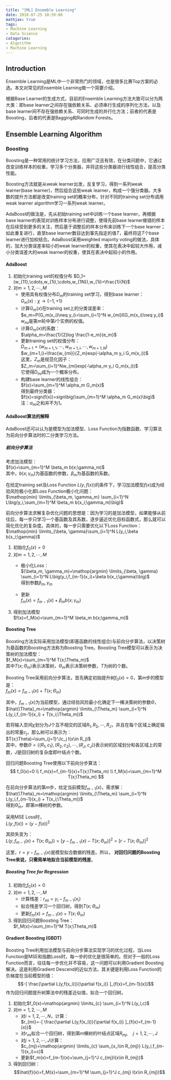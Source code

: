 ```yaml
---
title: "[ML] Ensemble Learning"
date: 2018-07-25 10:59:08
mathjax: true
tags:
- Machine Learning
- Data Science
catagories:
- Algorithm
- Machine Learning
---
```

## Introduction
Ensemble Learning是ML中一个非常热门的领域，也是很多比赛Top方案的必选。本文对常见的Ensemble Learning做一个简要介绍。

根据Base Learner的生成方式，目前的Ensemble Learning方法大致可以分为两大类：即base learner之间存在强依赖关系、必须串行生成的序列化方法，以及base learner间不存在强依赖关系、可同时生成的并行化方法；前者的代表是Boosting，后者的代表是Bagging和Random Forests。

## Ensemble Learning Algorithm
### Boosting
Boosting是一种常用的统计学习方法，应用广泛且有效，在分类问题中，它通过改变训练样本的权重，学习多个分类器，并将这些分类器进行线性组合，提高分类性能。

Boosting方法就是从weak learner出发，反复学习，得到一系列weak learner(base learner)，然后组合这些weak learner，构成一个强分类器。大多数的提升方法都是改变training set的概率分布，针对不同的training set分布调用weak learner algorithm学习一系列weak learner。

AdaBoost的做法是，先从初始training set中训练一个base learner，再根据base learner的表现对训练样本分布进行调整，使得先前base learner做错的样本在后续受到更多的关注，然后基于调整后的样本分布来训练下一个base learner；如此重复进行，直至base learner数目达到事先指定的值$T$，最终将这$T$个base learner进行加权结合。AdaBoost采用weighted majority voting的做法，具体的，加大分类误差率较小的weak learner的权重，使其在表决中起较大作用，减小分类误差大的weak learner的权重，使其在表决中起较小的作用。

#### AdaBoost
1. 初始化training set的权值分布
$D_1=(w_{11},\cdots,w_{1i},\cdots,w_{1N}),w_{1i}=\frac{1}{N}$
2. 对$m=1,2,\cdots,M$
    * 使用具有权值分布$D_m$的training set学习，得到base learner：  
$G_m(x):\chi \to \{-1,+1\}$
    * 计算$G_m(x)$在training set上的分类误差率：  
$e_m=P(G_m(x_i)\neq y_i)=\sum_{i=1}^N w_{mi}I(G_m(x_i)\neq y_i)$  
$w_{mi}$是第$m$轮中第$i$个实例的权值。
    * 计算$G_m(x)$的系数：  
$\alpha_m=\frac{1}{2}log \frac{1-e_m}{e_m}$
    * 更新training set的权值分布：  
$D_{m+1}=(w_{m+1,1},\cdots,w_{m+1,i},\cdots,w_{m+1,N})$  
$w_{m+1,i}=\frac{w_{mi}}{Z_m}exp(-\alpha_m y_i G_m(x_i))$  
    这里，$Z_m$是规范化因子：  
$Z_m=\sum_{i=1}^Nw_{mi}exp(-\alpha_m y_i G_m(x_i))$  
它使得$D_{mi}$成为一个概率分布。
    * 构建base learner的线性组合：  
$f(x)=\sum_{m=1}^M \alpha_m G_m(x)$  
得到最终分类器：  
$f(x)=sign(f(x))=sign\big(\sum_{m=1}^M \alpha_m G_m(x)\big)$  
注：$\alpha_m$之和并不为1。

#### AdaBoost算法的解释
AdaBoost还可以认为是模型为加法模型、Loss Function为指数函数、学习算法为前向分步算法时的二分类学习方法。

##### 前向分步算法
考虑加法模型：  
$f(x)=\sum_{m=1}^M \beta_m b(x;\gamma_m)$  
其中，$b(x;\gamma_m)$为基函数的参数，$\beta_m$为基函数的系数。

在给定training set及Loss Function $L(y,f(x))$的条件下，学习加法模型$f(x)$成为经验风险极小化即Loss Function极小化问题：  
$\mathop{min} \limits_{\beta_m, \gamma_m} \sum_{i=1}^N L\big(y_i,\sum_{m=1}^M \beta_m b(x_i;\gamma_m)\big)$

前向分步算法求解复杂优化问题的思想是：因为学习的是加法模型，如果能够从前往后，每一步只学习一个基函数及其系数，逐步逼近优化目标函数式，那么就可以简化优化的复杂度。具体的，每一步只需要优化以下Loss Function：  
$\mathop{min} \limits_{\beta, \gamma}\sum_{i=1}^N L(y_i,\beta b(x_i;\gamma))$

1. 初始化$f_0(x)=0$
2. 对$m=1,2,\cdots,M$
    * 极小化Loss：  
      $(\beta_m, \gamma_m)=\mathop{argmin} \limits_{\beta, \gamma} \sum_{i=1}^N L\big(y_i,f_{m-1}(x_i)+\beta b(x_i;\gamma)\big)$  
      得到参数$\beta_m, \gamma_m$

    * 更新  
      $f_m(x)=f_{m-1}(x)+\beta_m b(x;\gamma_m)$
3. 得到加法模型  
   $f(x)=f_M(x)=\sum_{m=1}^M \beta_m b(x;\gamma_m)$

#### Boosting Tree
Boosting方法实际采用加法模型(即基函数的线性组合)与前向分步算法，以决策树为基函数的Boosting方法称为Boosting Tree。Boosting Tree模型可以表示为决策树的加法模型：  
$f_M(x)=\sum_{m=1}^M T(x;\Theta_m)$  
其中$T(x;\Theta_m)$表示决策树，$\Theta_m$表示决策树参数，$T$为树的个数。

Boosting Tree采用前向分步算法，首先确定初始提升树$f_0(x)=0$，第$m$步的模型是：  
$f_m(x)=f_{m-1}(x)+T(x;\Theta_m)$

其中，$f_{m-1}(x)$为当前模型，通过经验风险最小化确定下一棵决策树的参数$\Theta$，  
$\hat{\Theta}_m=\mathop{argmin} \limits_{\Theta_m} \sum_{i=1}^N L(y_i,f_{m-1}(x_i) + T(x_i;\Theta_m))$

若将输入空间$\chi$划分为$J$个互不相交的区域$R_1,R_2,\cdots,R_J$，并且在每个区域上确定输出的常量$c_j$，那么树可以表示为：  
$T(x;\Theta)=\sum_{j=1}^Jc_j I(x\in R_j)$  
其中，参数$\Theta=\{(R_1,c_1), (R_2,c_2), \cdots, (R_J,c_J)\}$表示树的区域划分和各区域上的常数，$J$是回归树的复杂度即叶结点个数。

回归问题Boosting Tree使用以下前向分步算法：  
$$
f_0(x)=0  \\
f_m(x)=f_{m-1}(x)+T(x;\Theta_m) \\
f_M(x)=\sum_{m=1}^M T(x;\Theta_m)
$$

在前向分步算法的第$m$步，给定当前模型$f_{m-1}(x)$，需求解：  
$\hat{\Theta}_m=\mathop{argmin} \limits_{\Theta_m} \sum_{i=1}^N L(y_i,f_{m-1}(x_i) + T(x_i;\Theta_m))$  
得到$\hat{\Theta}_m$，即第$m$棵树的参数。

采用MSE Loss时，  
$L(y,f(x))=(y-f(x))^2$

其损失变为：  
$L(y,f_{m-1}(x) + T(x;\Theta_m))=[y-f_{m-1}(x)-T(x;\Theta_m)]^2=[r-T(x;\Theta_m)]^2$

这里，$r=y-f_{m-1}(x)$是模型拟合数据的残差。所以， __对回归问题的Boosting Tree来说，只需简单地拟合当前模型的残差__。

##### Boosting Tree for Regression
1. 初始化$f_0(x)=0$
2. 对$m=1,2,\cdots,M$
   * 计算残差：$r_{mi}=y_i-f_{m-1}(x_i)$
   * 拟合残差学习一个回归树，得到$T(x;\Theta_m)$
   * 更新$f_m(x)=f_{m-1}(x)+T(x;\Theta_m)$
3. 得到回归问题Boosting Tree：  
   $f_M(x)=\sum_{m=1}^M T(x;\Theta_m)$

#### Gradient Boosting (GBDT)
Boosting Tree利用加法模型与前向分步算法实现学习的优化过程，当Loss Function是MSE和指数Loss时，每一步的优化是很简单的。但对于一般的Loss Function而言，往往每一步优化并不容易，这一问题可以利用Gradient Boosting解决。这是利用Gradient Descend的近似方法，其关键是利用Loss Function的负梯度在当前模型的值：  
$$-[ \frac{\partial L(y,f(x_i))}{\partial f(x_i)} ]_{f(x)=f_{m-1}(x)}$$
作为回归问题提升树算法中的残差近似值，拟合一个回归树。

1. 初始化$f_0(x)=\mathop{argmin} \limits_{c} \sum_{i=1}^N L(y_i,c)$
2. 对$m=1,2,\cdots,M$
   * 对$i=1,2,\cdots,N$，计算：  
     $r_{mi}=-[ \frac{\partial L(y,f(x_i))}{\partial f(x_i)} ]_{f(x)=f_{m-1}(x)}$
   * 对$r_{mi}$拟合一个回归树，得到第$m$棵树的叶结点区域$R_{mj},\quad j=1,2, \cdots,J$
   * 对$j=1,2,\cdots,J$计算：  
     $c_{mj}=\mathop{argmin} \limits_{c} \sum_{x_i\in R_{mj}} L(y_i,f_{m-1}(x_i)+c)$
   * 更新$f_m(x)=f_{m-1}(x)+\sum_{j=1}^J c_{mj}I(x\in R_{mj})$
3. 得到回归树：  
   $$\hat{f}(x)=f_M(x)=\sum_{m=1}^M \sum_{j=1}^J c_{mj} I(x\in R_{mj})$$